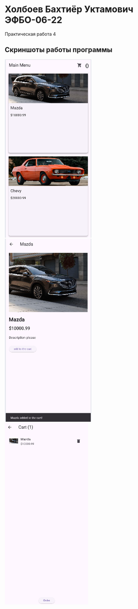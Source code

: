 # Холбоев Бахтиёр Уктамович ЭФБО-06-22

Практическая работа 4

## Скриншоты работы программы

![alt text](<lab4_1.png>)
![alt text](<lab4_2.png>)
![alt text](<lab4_3.png>)

